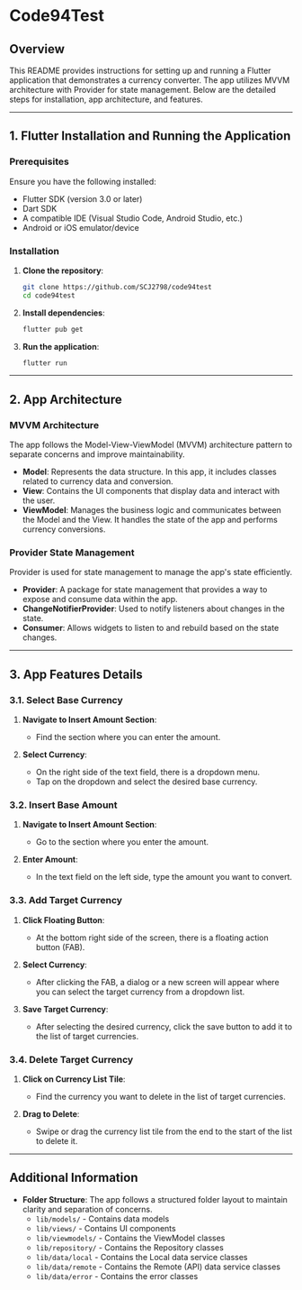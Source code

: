 # Code94Test

## Overview

This README provides instructions for setting up and running a Flutter application that demonstrates a currency converter. The app utilizes MVVM architecture with Provider for state management. Below are the detailed steps for installation, app architecture, and features.

---

## 1. Flutter Installation and Running the Application

### Prerequisites

Ensure you have the following installed:
- Flutter SDK (version 3.0 or later)
- Dart SDK
- A compatible IDE (Visual Studio Code, Android Studio, etc.)
- Android or iOS emulator/device

### Installation

1. **Clone the repository**:
   ```bash
   git clone https://github.com/SCJ2798/code94test
   cd code94test
   ```

2. **Install dependencies**:
   ```bash
   flutter pub get
   ```

3. **Run the application**:
   ```bash
   flutter run
   ```

---

## 2. App Architecture

### MVVM Architecture

The app follows the Model-View-ViewModel (MVVM) architecture pattern to separate concerns and improve maintainability.

- **Model**: Represents the data structure. In this app, it includes classes related to currency data and conversion.
- **View**: Contains the UI components that display data and interact with the user.
- **ViewModel**: Manages the business logic and communicates between the Model and the View. It handles the state of the app and performs currency conversions.

### Provider State Management

Provider is used for state management to manage the app's state efficiently.

- **Provider**: A package for state management that provides a way to expose and consume data within the app.
- **ChangeNotifierProvider**: Used to notify listeners about changes in the state.
- **Consumer**: Allows widgets to listen to and rebuild based on the state changes.

---

## 3. App Features Details

### 3.1. Select Base Currency

1. **Navigate to Insert Amount Section**:
   - Find the section where you can enter the amount.

2. **Select Currency**:
   - On the right side of the text field, there is a dropdown menu.
   - Tap on the dropdown and select the desired base currency.

### 3.2. Insert Base Amount

1. **Navigate to Insert Amount Section**:
   - Go to the section where you enter the amount.

2. **Enter Amount**:
   - In the text field on the left side, type the amount you want to convert.

### 3.3. Add Target Currency

1. **Click Floating Button**:
   - At the bottom right side of the screen, there is a floating action button (FAB).

2. **Select Currency**:
   - After clicking the FAB, a dialog or a new screen will appear where you can select the target currency from a dropdown list.

3. **Save Target Currency**:
   - After selecting the desired currency, click the save button to add it to the list of target currencies.

### 3.4. Delete Target Currency

1. **Click on Currency List Tile**:
   - Find the currency you want to delete in the list of target currencies.

2. **Drag to Delete**:
   - Swipe or drag the currency list tile from the end to the start of the list to delete it.

---

## Additional Information

- **Folder Structure**: The app follows a structured folder layout to maintain clarity and separation of concerns.
  - `lib/models/` - Contains data models
  - `lib/views/` - Contains UI components
  - `lib/viewmodels/` - Contains the ViewModel classes
  - `lib/repository/` - Contains the Repository classes
  - `lib/data/local` - Contains the Local data service classes
  - `lib/data/remote` - Contains the Remote (API) data service classes
  - `lib/data/error` - Contains the error classes
  

